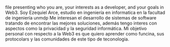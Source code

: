 file presenting who you are, your interests as a developer, and your goals in Web3.
Soy Ezequiel Arce, estudio en ingeniería en informatica en la facultad de ingeniería unmdp
Me interesan el desarrollo de sistemas de software tratando de encontrar las mejores soluciones, 
además tengo interes con aspectos como la privacidad y la seguridad informática.
Mi objetivo personal con respecto a la Web3 es que quiero aprender como funcina, sus protocolars y las comunidades de este tipo de teconologia.
